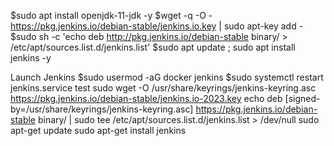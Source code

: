 $sudo apt install openjdk-11-jdk -y $wget -q -O - https://pkg.jenkins.io/debian-stable/jenkins.io.key | sudo apt-key add - $sudo sh -c 'echo deb http://pkg.jenkins.io/debian-stable binary/ > /etc/apt/sources.list.d/jenkins.list' $sudo apt update ; sudo apt install jenkins -y

Launch Jenkins $sudo usermod -aG docker jenkins $sudo systemctl restart jenkins.service
test
sudo wget -O /usr/share/keyrings/jenkins-keyring.asc
https://pkg.jenkins.io/debian-stable/jenkins.io-2023.key echo deb [signed-by=/usr/share/keyrings/jenkins-keyring.asc]
https://pkg.jenkins.io/debian-stable binary/ | sudo tee
/etc/apt/sources.list.d/jenkins.list > /dev/null sudo apt-get update sudo apt-get install jenkins

